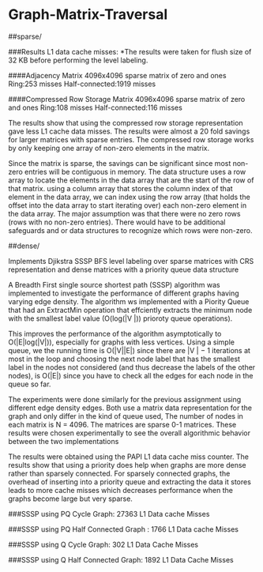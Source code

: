 # Graph-Matrix-Traversal

##sparse/

###Results L1 data cache misses:
*The results were taken for flush size of 32 KB before performing the level labeling.

####Adjacency Matrix 4096x4096 sparse matrix of zero and ones
Ring:253 misses
Half-connected:1919 misses

####Compressed Row Storage Matrix 4096x4096 sparse matrix of zero and ones
Ring:108 misses
Half-connected:116 misses

The results show that using the compressed row storage representation gave less L1
cache data misses. The results were almost a 20 fold savings for larger matrices with sparse
entries. The compressed row storage works by only keeping one array of non-zero elements
in the matrix. 

Since the matrix is sparse, the savings can be significant since most non-zero
entries will be contiguous in memory. The data structure uses a row array to locate the
elements in the data array that are the start of the row of that matrix. using a column array
that stores the column index of that element in the data array, we can index using the row
array (that holds the offset into the data array to start iterating over) each non-zero element
in the data array. The major assumption was that there were no zero rows (rows with no
non-zero entries). There would have to be additional safeguards and or data structures to
recognize which rows were non-zero.

##dense/

Implements Djikstra SSSP BFS level labeling over sparse matrices with CRS representation and dense matrices with a priority queue data structure

A Breadth First single source shortest path (SSSP) algorithm was implemented
to investigate the performance of different graphs having varying edge density.
The algorithm ws implemented with a Piority Queue that had an ExtractMin operation
that effciently extracts the minimum node with the smallest label value (O(log(|V |)) prioroty
queue operations). 

This improves the performance of the algorithm asymptotically to
O(|E|log(|V|)), especially for graphs with less vertices. Using a simple queue, we the running
time is O(|V||E|) since there are |V | − 1 iterations at most in the loop and choosing the
next node label that has the smallest label in the nodes not considered (and thus decrease
the labels of the other nodes), is O(|E|) since you have to check all the edges for each node
in the queue so far.


The experiments were done similarly for the previous assignment using different edge
density edges. Both use a matrix data representation for the graph and only differ in the
kind of queue used, The number of nodes in each matrix is N = 4096. The matrices are
sparse 0-1 matrices. These results were chosen experimentally to see the overall algorithmic
behavior between the two implementations

The results were obtained using the PAPI L1 data cache miss counter. The results show
that using a priority does help when graphs are more dense rather than sparsely connected.
For sparsely connected graphs, the overhead of inserting into a priority queue and extracting
the data it stores leads to more cache misses which decreases performance when the graphs
become large but very sparse.

###SSSP using PQ Cycle Graph:
27363 L1 Data cache Misses

###SSSP using PQ Half Connected Graph :
1766 L1 Data cache Misses

###SSSP using Q Cycle Graph:
302 L1 Data Cache Misses

###SSSP using Q Half Connected Graph:
1892 L1 Data Cache Misses
